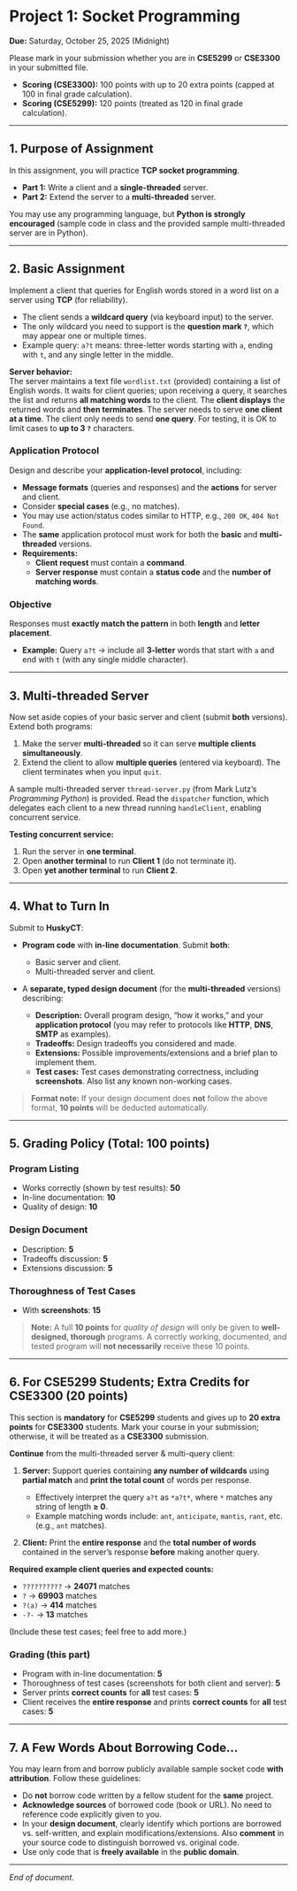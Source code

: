 # Project 1: Socket Programming

**Due:** Saturday, October 25, 2025 (Midnight)

Please mark in your submission whether you are in **CSE5299** or **CSE3300** in your submitted file.

- **Scoring (CSE3300):** 100 points with up to 20 extra points (capped at 100 in final grade calculation).  
- **Scoring (CSE5299):** 120 points (treated as 120 in final grade calculation).

---

## 1. Purpose of Assignment

In this assignment, you will practice **TCP socket programming**.

- **Part 1:** Write a client and a **single-threaded** server.  
- **Part 2:** Extend the server to a **multi-threaded** server.

You may use any programming language, but **Python is strongly encouraged** (sample code in class and the provided sample multi-threaded server are in Python).

---

## 2. Basic Assignment

Implement a client that queries for English words stored in a word list on a server using **TCP** (for reliability).

- The client sends a **wildcard query** (via keyboard input) to the server.  
- The only wildcard you need to support is the **question mark `?`**, which may appear one or multiple times.  
- Example query: `a?t` means: three-letter words starting with `a`, ending with `t`, and any single letter in the middle.

**Server behavior:**  
The server maintains a text file `wordlist.txt` (provided) containing a list of English words. It waits for client queries; upon receiving a query, it searches the list and returns **all matching words** to the client. The **client displays** the returned words and **then terminates**. The server needs to serve **one client at a time**. The client only needs to send **one query**. For testing, it is OK to limit cases to **up to 3 `?`** characters.

### Application Protocol

Design and describe your **application-level protocol**, including:

- **Message formats** (queries and responses) and the **actions** for server and client.  
- Consider **special cases** (e.g., no matches).  
- You may use action/status codes similar to HTTP, e.g., `200 OK`, `404 Not Found`.  
- The **same** application protocol must work for both the **basic** and **multi-threaded** versions.  
- **Requirements:**  
  - **Client request** must contain a **command**.  
  - **Server response** must contain a **status code** and the **number of matching words**.

### Objective

Responses must **exactly match the pattern** in both **length** and **letter placement**.

- **Example:** Query `a?t` → include all **3-letter** words that start with `a` and end with `t` (with any single middle character).

---

## 3. Multi-threaded Server

Now set aside copies of your basic server and client (submit **both** versions). Extend both programs:

1. Make the server **multi-threaded** so it can serve **multiple clients simultaneously**.  
2. Extend the client to allow **multiple queries** (entered via keyboard). The client terminates when you input `quit`.

A sample multi-threaded server `thread-server.py` (from Mark Lutz’s *Programming Python*) is provided. Read the `dispatcher` function, which delegates each client to a new thread running `handleClient`, enabling concurrent service.

**Testing concurrent service:**

1. Run the server in **one terminal**.  
2. Open **another terminal** to run **Client 1** (do not terminate it).  
3. Open **yet another terminal** to run **Client 2**.

---

## 4. What to Turn In

Submit to **HuskyCT**:

- **Program code** with **in-line documentation**. Submit **both**:  
  - Basic server and client.  
  - Multi-threaded server and client.

- A **separate, typed design document** (for the **multi-threaded** versions) describing:  
  - **Description:** Overall program design, “how it works,” and your **application protocol** (you may refer to protocols like **HTTP**, **DNS**, **SMTP** as examples).  
  - **Tradeoffs:** Design tradeoffs you considered and made.  
  - **Extensions:** Possible improvements/extensions and a brief plan to implement them.  
  - **Test cases:** Test cases demonstrating correctness, including **screenshots**. Also list any known non-working cases.

> **Format note:** If your design document does **not** follow the above format, **10 points** will be deducted automatically.

---

## 5. Grading Policy (Total: 100 points)

### Program Listing
- Works correctly (shown by test results): **50**  
- In-line documentation: **10**  
- Quality of design: **10**

### Design Document
- Description: **5**  
- Tradeoffs discussion: **5**  
- Extensions discussion: **5**

### Thoroughness of Test Cases
- With **screenshots**: **15**

> **Note:** A full **10 points** for *quality of design* will only be given to **well-designed, thorough** programs. A correctly working, documented, and tested program will **not necessarily** receive these 10 points.

---

## 6. For CSE5299 Students; Extra Credits for CSE3300 (20 points)

This section is **mandatory** for **CSE5299** students and gives up to **20 extra points** for **CSE3300** students. Mark your course in your submission; otherwise, it will be treated as a **CSE3300** submission.

**Continue** from the multi-threaded server & multi-query client:

1. **Server:** Support queries containing **any number of wildcards** using **partial match** and **print the total count** of words per response.  
   - Effectively interpret the query `a?t` as `*a?t*`, where `*` matches any string of length **≥ 0**.  
   - Example matching words include: `ant`, `anticipate`, `mantis`, `rant`, etc. (e.g., `ant` matches).

2. **Client:** Print the **entire response** and the **total number of words** contained in the server’s response **before** making another query.

**Required example client queries and expected counts:**

- `??????????` → **24071** matches  
- `?` → **69903** matches  
- `?(a)` → **414** matches  
- `-?-` → **13** matches

(Include these test cases; feel free to add more.)

### Grading (this part)
- Program with in-line documentation: **5**  
- Thoroughness of test cases (screenshots for both client and server): **5**  
- Server prints **correct counts** for **all** test cases: **5**  
- Client receives the **entire response** and prints **correct counts** for **all** test cases: **5**

---

## 7. A Few Words About Borrowing Code…

You may learn from and borrow publicly available sample socket code **with attribution**. Follow these guidelines:

- Do **not** borrow code written by a fellow student for the **same** project.  
- **Acknowledge sources** of borrowed code (book or URL). No need to reference code explicitly given to you.  
- In your **design document**, clearly identify which portions are borrowed vs. self-written, and explain modifications/extensions. Also **comment** in your source code to distinguish borrowed vs. original code.  
- Use only code that is **freely available** in the **public domain**.

---

*End of document.*
